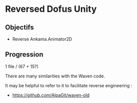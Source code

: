 # Reversed Dofus Unity

## Objectifs
- Reverse Ankama.Animator2D

## Progression
1 file / (67 + 15?)


There are many similarities with the Waven code.

It may be helpful to refer to it to facilitate reverse engineering :
- https://github.com/AlpaGit/waven-old